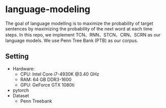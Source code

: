 # language-modeling

The goal of language modelling is to maximize the probability of target sentences
by maximizing the probability of the next word at each time steps.
In this repo, we implement TCN、RNN、STCN、CRN、SCRN as our language models.
We use Penn Tree Bank (PTB) as our corpus.

## Setting
* Hardware:
  * CPU: Intel Core i7-4930K @3.40 GHz
  * RAM: 64 GB DDR3-1600
  * GPU: GeForce GTX 1080ti
* pytorch 
* Dataset
  * Penn Treebank
